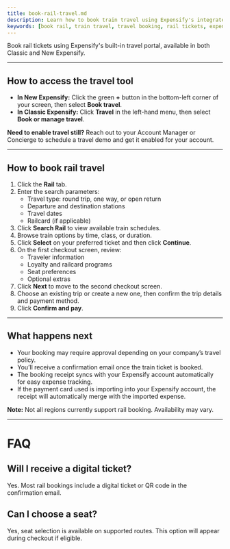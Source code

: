 ```yaml
---
title: book-rail-travel.md
description: Learn how to book train travel using Expensify's integrated travel tool, with instructions for both Classic and New Expensify.
keywords: [book rail, train travel, travel booking, rail tickets, expensify travel, classic, new expensify]
---
```


<div id="new-expensify" markdown="1">

Book rail tickets using Expensify's built-in travel portal, available in both Classic and New Expensify.

---

## How to access the travel tool

- **In New Expensify:** Click the green **+** button in the bottom-left corner of your screen, then select **Book travel**.
- **In Classic Expensify:** Click **Travel** in the left-hand menu, then select **Book or manage travel**.

**Need to enable travel still?** Reach out to your Account Manager or Concierge to schedule a travel demo and get it enabled for your account.

---

## How to book rail travel

1. Click the **Rail** tab.
2. Enter the search parameters:
   - Travel type: round trip, one way, or open return
   - Departure and destination stations
   - Travel dates
   - Railcard (if applicable)
3. Click **Search Rail** to view available train schedules.
4. Browse train options by time, class, or duration.
5. Click **Select** on your preferred ticket and then click **Continue**.
6. On the first checkout screen, review:
   - Traveler information
   - Loyalty and railcard programs
   - Seat preferences
   - Optional extras
7. Click **Next** to move to the second checkout screen.
8. Choose an existing trip or create a new one, then confirm the trip details and payment method.
9. Click **Confirm and pay**.

---

## What happens next

- Your booking may require approval depending on your company’s travel policy.
- You’ll receive a confirmation email once the train ticket is booked.
- The booking receipt syncs with your Expensify account automatically for easy expense tracking.
- If the payment card used is importing into your Expensify account, the receipt will automatically merge with the imported expense.

**Note:** Not all regions currently support rail booking. Availability may vary.

---

# FAQ

## Will I receive a digital ticket?
Yes. Most rail bookings include a digital ticket or QR code in the confirmation email.

## Can I choose a seat?
Yes, seat selection is available on supported routes. This option will appear during checkout if eligible.

</div>
